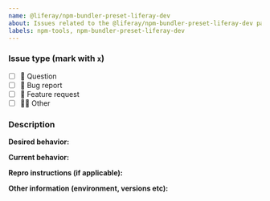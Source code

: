 ```yaml
---
name: @liferay/npm-bundler-preset-liferay-dev
about: Issues related to the @liferay/npm-bundler-preset-liferay-dev package
labels: npm-tools, npm-bundler-preset-liferay-dev
---
```


### Issue type (mark with `x`)

-   [ ] :thinking: Question
-   [ ] :bug: Bug report
-   [ ] :gift: Feature request
-   [ ] :woman_shrugging: Other

### Description

**Desired behavior:**

**Current behavior:**

**Repro instructions (if applicable):**

**Other information (environment, versions etc):**
